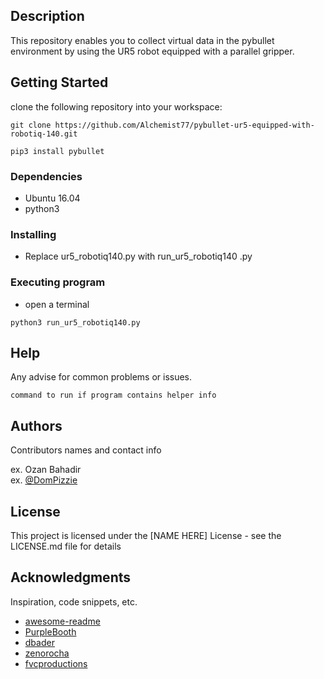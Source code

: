 ## Description
This repository enables you to collect virtual data in the pybullet environment by using the UR5 robot equipped with a parallel gripper.
## Getting Started
clone the following repository into your workspace:
```
git clone https://github.com/Alchemist77/pybullet-ur5-equipped-with-robotiq-140.git
```
```
pip3 install pybullet
```


### Dependencies
* Ubuntu 16.04
* python3
### Installing

* Replace ur5_robotiq140.py with run_ur5_robotiq140 .py 

### Executing program

* open a terminal
```
python3 run_ur5_robotiq140.py
```

## Help

Any advise for common problems or issues.
```
command to run if program contains helper info
```

## Authors

Contributors names and contact info

ex. Ozan Bahadir  
ex. [@DomPizzie](ozanbahadir61@gmail.com)

## License

This project is licensed under the [NAME HERE] License - see the LICENSE.md file for details

## Acknowledgments

Inspiration, code snippets, etc.
* [awesome-readme](https://github.com/matiassingers/awesome-readme)
* [PurpleBooth](https://gist.github.com/PurpleBooth/109311bb0361f32d87a2)
* [dbader](https://github.com/dbader/readme-template)
* [zenorocha](https://gist.github.com/zenorocha/4526327)
* [fvcproductions](https://gist.github.com/fvcproductions/1bfc2d4aecb01a834b46)


